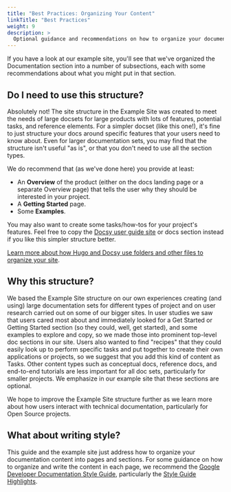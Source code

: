 ```yaml
---
title: "Best Practices: Organizing Your Content"
linkTitle: "Best Practices"
weight: 9
description: >
  Optional guidance and recommendations on how to organize your documentation site.
---
```


If you have a look at our example site, you'll see that we've organized the Documentation section into a number of subsections, each with some recommendations about what you might put in that section.

## Do I need to use this structure?

Absolutely not! The site structure in the Example Site was created to meet the needs of large docsets for large products with lots of features, potential tasks, and reference elements. For a simpler docset (like this one!), it's fine to just structure your docs around specific features that your users need to know about.  Even for larger documentation sets, you may find that the structure isn't useful "as is", or that you don't need to use all the section types. 

We do recommend that (as we've done here) you provide at least:

* An **Overview** of the product (either on the docs landing page or a separate Overview page) that tells the user why they should be interested in your project.
* A **Getting Started** page.
* Some **Examples**.

You may also want to create some tasks/how-tos for your project's features. Feel free to copy the [Docsy user guide site](/link/to/eventual/repo) or docs section instead if you like this simpler structure better. 

[Learn more about how Hugo and Docsy use folders and other files to organize your site](/docs/adding-content/content/#organizing-your-documentation).

## Why this structure?

We based the Example Site structure on our own experiences creating (and using) large documentation sets for different types of project and on user research carried out on some of our bigger sites. In user studies we saw that users cared most about and immediately looked for a Get Started or Getting Started section (so they could, well, get started), and some examples to explore and copy, so we made those into prominent top-level doc sections in our site. Users also wanted to find "recipes" that they could easily look up to perform specific tasks and put together to create their own applications or projects, so we suggest that you add this kind of content as Tasks. Other content types such as conceptual docs, reference docs, and end-to-end tutorials are less important for all doc sets, particularly for smaller projects. We emphasize in our example site that these sections are optional.

We hope to improve the Example Site structure further as we learn more about how users interact with technical documentation, particularly for Open Source projects.

## What about writing style?

This guide and the example site just address how to organize your documentation content into pages and sections. For some guidance on how to organize and write the content in each page, we recommend the [Google Developer Documentation Style Guide](https://developers.google.com/style/), particularly the [Style Guide Highlights](https://developers.google.com/style/highlights).




